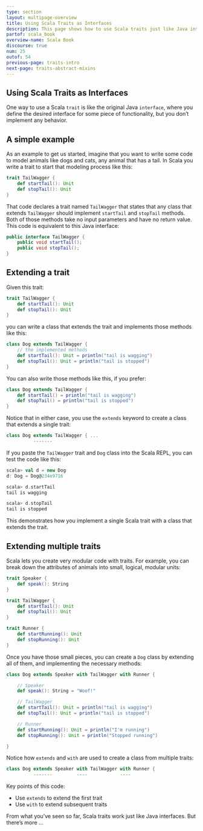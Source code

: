 ```yaml
---
type: section
layout: multipage-overview
title: Using Scala Traits as Interfaces
description: This page shows how to use Scala traits just like Java interfaces, including several examples.
partof: scala_book
overview-name: Scala Book
discourse: true
num: 25
outof: 54
previous-page: traits-intro
next-page: traits-abstract-mixins
---
```


## Using Scala Traits as Interfaces

One way to use a Scala `trait` is like the original Java `interface`, where you define the desired interface for some piece of functionality, but you don’t implement any behavior.



## A simple example

As an example to get us started, imagine that you want to write some code to model animals like dogs and cats, any animal that has a tail. In Scala you write a trait to start that modeling process like this:

```scala
trait TailWagger {
    def startTail(): Unit
    def stopTail(): Unit
}
```

That code declares a trait named `TailWagger` that states that any class that extends `TailWagger` should implement `startTail` and `stopTail` methods. Both of those methods take no input parameters and have no return value. This code is equivalent to this Java interface:

```java
public interface TailWagger {
    public void startTail();
    public void stopTail();
}
```



## Extending a trait

Given this trait:

```scala
trait TailWagger {
    def startTail(): Unit
    def stopTail(): Unit
}
```

you can write a class that extends the trait and implements those methods like this:

```scala
class Dog extends TailWagger {
    // the implemented methods
    def startTail(): Unit = println("tail is wagging")
    def stopTail(): Unit = println("tail is stopped")
}
```

You can also write those methods like this, if you prefer:

```scala
class Dog extends TailWagger {
    def startTail() = println("tail is wagging")
    def stopTail() = println("tail is stopped")
}
```

Notice that in either case, you use the `extends` keyword to create a class that extends a single trait:

```scala
class Dog extends TailWagger { ...
          -------
```

If you paste the `TailWagger` trait and `Dog` class into the Scala REPL, you can test the code like this:

```scala
scala> val d = new Dog
d: Dog = Dog@234e9716

scala> d.startTail
tail is wagging

scala> d.stopTail
tail is stopped
```

This demonstrates how you implement a single Scala trait with a class that extends the trait.



## Extending multiple traits

Scala lets you create very modular code with traits. For example, you can break down the attributes of animals into small, logical, modular units:

```scala
trait Speaker {
    def speak(): String
}

trait TailWagger {
    def startTail(): Unit
    def stopTail(): Unit
}

trait Runner {
    def startRunning(): Unit
    def stopRunning(): Unit
}
```

Once you have those small pieces, you can create a `Dog` class by extending all of them, and implementing the necessary methods:

```scala
class Dog extends Speaker with TailWagger with Runner {

    // Speaker
    def speak(): String = "Woof!"

    // TailWagger
    def startTail(): Unit = println("tail is wagging")
    def stopTail(): Unit = println("tail is stopped")

    // Runner
    def startRunning(): Unit = println("I'm running")
    def stopRunning(): Unit = println("Stopped running")

}
```

Notice how `extends` and `with` are used to create a class from multiple traits:

```scala
class Dog extends Speaker with TailWagger with Runner {
          -------         ----            ----
```

Key points of this code:

- Use `extends` to extend the first trait
- Use `with` to extend subsequent traits

From what you’ve seen so far, Scala traits work just like Java interfaces. But there’s more ...







